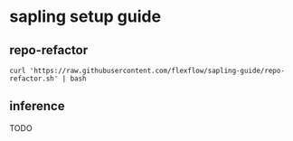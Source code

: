 # sapling setup guide

## repo-refactor

```
curl 'https://raw.githubusercontent.com/flexflow/sapling-guide/repo-refactor.sh' | bash
```

## inference

TODO
